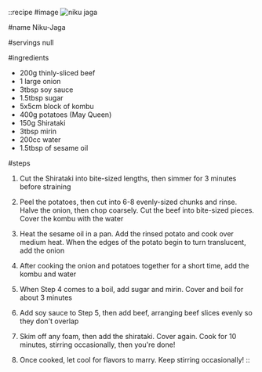 ::recipe
#image
![niku jaga](/img/vol9/niku_jaga.jpg)

#name
Niku-Jaga

#servings
null

#ingredients
- 200g thinly-sliced beef
- 1 large onion
- 3tbsp soy sauce
- 1.5tbsp sugar
- 5x5cm block of kombu
- 400g potatoes (May Queen)
- 150g Shirataki
- 3tbsp mirin
- 200cc water
- 1.5tbsp of sesame oil

#steps
1. Cut the Shirataki into bite-sized lengths, then simmer for 3 minutes before straining

2. Peel the potatoes, then cut into 6-8 evenly-sized chunks and rinse. Halve the onion, then chop coarsely. Cut the beef into bite-sized pieces. Cover the kombu with the water

3. Heat the sesame oil in a pan. Add the rinsed potato and cook over medium heat. When the edges of the potato begin to turn translucent, add the onion

4. After cooking the onion and potatoes together for a short time, add the kombu and water

5. When Step 4 comes to a boil, add sugar and mirin. Cover and boil for about 3 minutes

6. Add soy sauce to Step 5, then add beef, arranging beef slices evenly so they don't overlap

7. Skim off any foam, then add the shirataki. Cover again. Cook for 10 minutes, stirring occasionally, then you're done!

8. Once cooked, let cool for flavors to marry. Keep stirring occasionally!
::